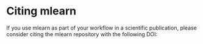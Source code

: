 # Citing mlearn

If you use mlearn as part of your workflow in a scientific publication, please consider citing the mlearn repository with the following DOI:
